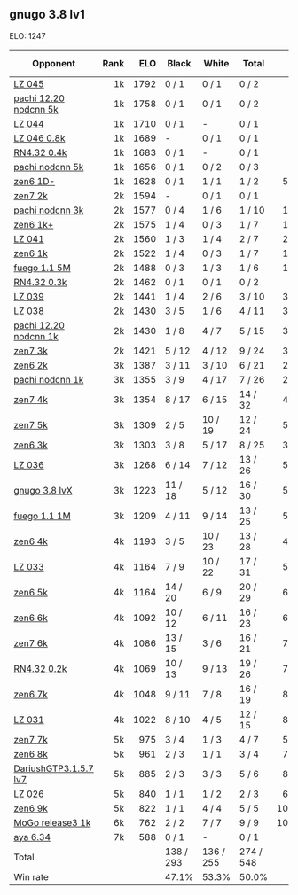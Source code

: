 ## gnugo 3.8 lv1 ##

ELO: 1247

Opponent | Rank | ELO | Black | White | Total | Win rate
---------|-----:|----:|-------|-------|-------|-------:
[LZ 045](LZ%20045.md) | 1k | 1792 | 0 / 1 | 0 / 1 | 0 / 2 | 0.0%
[pachi 12.20 nodcnn 5k](pachi%2012.20%20nodcnn%205k.md) | 1k | 1758 | 0 / 1 | 0 / 1 | 0 / 2 | 0.0%
[LZ 044](LZ%20044.md) | 1k | 1710 | 0 / 1 | - | 0 / 1 | 0.0%
[LZ 046 0.8k](LZ%20046%200.8k.md) | 1k | 1689 | - | 0 / 1 | 0 / 1 | 0.0%
[RN4.32 0.4k](RN4.32%200.4k.md) | 1k | 1683 | 0 / 1 | - | 0 / 1 | 0.0%
[pachi nodcnn 5k](pachi%20nodcnn%205k.md) | 1k | 1656 | 0 / 1 | 0 / 2 | 0 / 3 | 0.0%
[zen6 1D-](zen6%201D-.md) | 1k | 1628 | 0 / 1 | 1 / 1 | 1 / 2 | 50.0%
[zen7 2k](zen7%202k.md) | 2k | 1594 | - | 0 / 1 | 0 / 1 | 0.0%
[pachi nodcnn 3k](pachi%20nodcnn%203k.md) | 2k | 1577 | 0 / 4 | 1 / 6 | 1 / 10 | 10.0%
[zen6 1k+](zen6%201k+.md) | 2k | 1575 | 1 / 4 | 0 / 3 | 1 / 7 | 14.3%
[LZ 041](LZ%20041.md) | 2k | 1560 | 1 / 3 | 1 / 4 | 2 / 7 | 28.6%
[zen6 1k](zen6%201k.md) | 2k | 1522 | 1 / 4 | 0 / 3 | 1 / 7 | 14.3%
[fuego 1.1 5M](fuego%201.1%205M.md) | 2k | 1488 | 0 / 3 | 1 / 3 | 1 / 6 | 16.7%
[RN4.32 0.3k](RN4.32%200.3k.md) | 2k | 1462 | 0 / 1 | 0 / 1 | 0 / 2 | 0.0%
[LZ 039](LZ%20039.md) | 2k | 1441 | 1 / 4 | 2 / 6 | 3 / 10 | 30.0%
[LZ 038](LZ%20038.md) | 2k | 1430 | 3 / 5 | 1 / 6 | 4 / 11 | 36.4%
[pachi 12.20 nodcnn 1k](pachi%2012.20%20nodcnn%201k.md) | 2k | 1430 | 1 / 8 | 4 / 7 | 5 / 15 | 33.3%
[zen7 3k](zen7%203k.md) | 2k | 1421 | 5 / 12 | 4 / 12 | 9 / 24 | 37.5%
[zen6 2k](zen6%202k.md) | 3k | 1387 | 3 / 11 | 3 / 10 | 6 / 21 | 28.6%
[pachi nodcnn 1k](pachi%20nodcnn%201k.md) | 3k | 1355 | 3 / 9 | 4 / 17 | 7 / 26 | 26.9%
[zen7 4k](zen7%204k.md) | 3k | 1354 | 8 / 17 | 6 / 15 | 14 / 32 | 43.8%
[zen7 5k](zen7%205k.md) | 3k | 1309 | 2 / 5 | 10 / 19 | 12 / 24 | 50.0%
[zen6 3k](zen6%203k.md) | 3k | 1303 | 3 / 8 | 5 / 17 | 8 / 25 | 32.0%
[LZ 036](LZ%20036.md) | 3k | 1268 | 6 / 14 | 7 / 12 | 13 / 26 | 50.0%
[gnugo 3.8 lvX](gnugo%203.8%20lvX.md) | 3k | 1223 | 11 / 18 | 5 / 12 | 16 / 30 | 53.3%
[fuego 1.1 1M](fuego%201.1%201M.md) | 3k | 1209 | 4 / 11 | 9 / 14 | 13 / 25 | 52.0%
[zen6 4k](zen6%204k.md) | 4k | 1193 | 3 / 5 | 10 / 23 | 13 / 28 | 46.4%
[LZ 033](LZ%20033.md) | 4k | 1164 | 7 / 9 | 10 / 22 | 17 / 31 | 54.8%
[zen6 5k](zen6%205k.md) | 4k | 1164 | 14 / 20 | 6 / 9 | 20 / 29 | 69.0%
[zen6 6k](zen6%206k.md) | 4k | 1092 | 10 / 12 | 6 / 11 | 16 / 23 | 69.6%
[zen7 6k](zen7%206k.md) | 4k | 1086 | 13 / 15 | 3 / 6 | 16 / 21 | 76.2%
[RN4.32 0.2k](RN4.32%200.2k.md) | 4k | 1069 | 10 / 13 | 9 / 13 | 19 / 26 | 73.1%
[zen6 7k](zen6%207k.md) | 4k | 1048 | 9 / 11 | 7 / 8 | 16 / 19 | 84.2%
[LZ 031](LZ%20031.md) | 4k | 1022 | 8 / 10 | 4 / 5 | 12 / 15 | 80.0%
[zen7 7k](zen7%207k.md) | 5k | 975 | 3 / 4 | 1 / 3 | 4 / 7 | 57.1%
[zen6 8k](zen6%208k.md) | 5k | 961 | 2 / 3 | 1 / 1 | 3 / 4 | 75.0%
[DariushGTP3.1.5.7 lv7](DariushGTP3.1.5.7%20lv7.md) | 5k | 885 | 2 / 3 | 3 / 3 | 5 / 6 | 83.3%
[LZ 026](LZ%20026.md) | 5k | 840 | 1 / 1 | 1 / 2 | 2 / 3 | 66.7%
[zen6 9k](zen6%209k.md) | 5k | 822 | 1 / 1 | 4 / 4 | 5 / 5 | 100.0%
[MoGo release3 1k](MoGo%20release3%201k.md) | 6k | 762 | 2 / 2 | 7 / 7 | 9 / 9 | 100.0%
[aya 6.34](aya%206.34.md) | 7k | 588 | 0 / 1 | - | 0 / 1 | 0.0%
Total | | | 138 / 293 | 136 / 255 | 274 / 548 | 
Win rate| | | 47.1% | 53.3% | 50.0% | 
